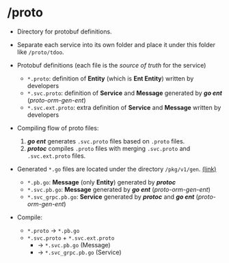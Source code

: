 # /proto

- Directory for protobuf definitions.
- Separate each service into its own folder and place it under this folder like `/proto/tdoo`.

- Protobuf definitions (each file is the _source of truth_ for the service)
    - `*.proto`: definition of **Entity** (which is **Ent Entity**) written by developers
    - `*.svc.proto`: definition of **Service** and **Message** generated by **_go ent_** (_proto-orm-gen-ent_)
    - `*.svc.ext.proto`: extra definition of **Service** and **Message** written by developers

- Compiling flow of proto files:
    1. **_go ent_** generates `.svc.proto` files based on `.proto` files.
    2. **_protoc_** compiles `.proto` files with merging `.svc.proto` and `.svc.ext.proto` files.

- Generated `*.go` files are located under the directory `/pkg/v1/gen`. [(link)](../pkg/v1/gen)
    - `*.pb.go`: **Message** (only **Entity**) generated by **_protoc_**
    - `*.svc.pb.go`: **Message** generated by **_go ent_** (_proto-orm-gen-ent_)
    - `*.svc_grpc.pb.go`: **Service** generated by **_protoc_** and **_go ent_** (_proto-orm-gen-ent_)

- Compile:
    - `*.proto` -> `*.pb.go`
    - `*.svc.proto` + `*.svc.ext.proto`
        - -> `*.svc.pb.go` (Message)
        - -> `*.svc_grpc.pb.go` (Service)
